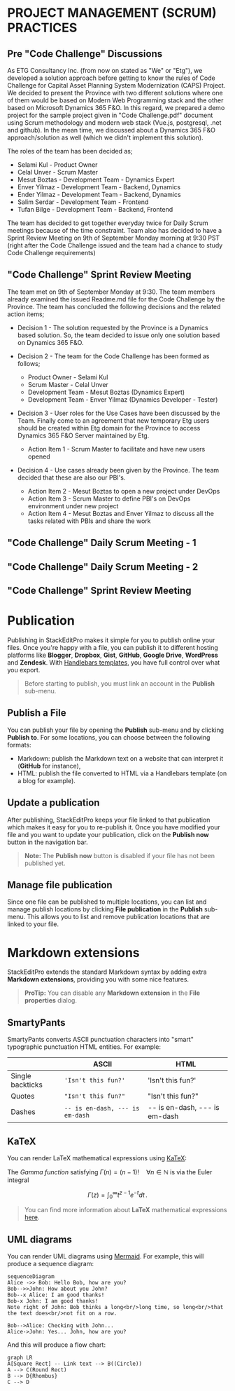 # PROJECT MANAGEMENT (SCRUM) PRACTICES

## Pre "Code Challenge" Discussions

As ETG Consultancy Inc. (from now on stated as "We" or "Etg"), we developed a solution approach before getting to know the rules of Code Challenge for Capital Asset Planning System Modernization (CAPS) Project. We decided to present the Province with two different solutions where one of them would be based on Modern Web Programming stack and the other based on Microsoft Dynamics 365 F&O. In this regard, we prepared a demo project for the sample project given in "Code Challenge.pdf" document using Scrum methodology and modern web stack (Vue.js, postgresql, .net and github). In the mean time, we discussed about a Dynamics 365 F&O approach/solution as well (which we didn't implement this solution).

The roles of the team has been decided as;
- Selami Kul - Product Owner
- Celal Unver - Scrum Master
- Mesut Boztas - Development Team - Dynamics Expert
- Enver Yilmaz - Development Team - Backend, Dynamics
- Ender Yilmaz - Development Team - Backend, Dynamics
- Salim Serdar - Development Team - Frontend
- Tufan Bilge - Development Team - Backend, Frontend

The team has decided to get together everyday twice for Daily Scrum meetings because of the time constraint. Team also has decided to have a Sprint Review Meeting on 9th of September Monday morning at 9:30 PST (right after the Code Challenge issued and the team had a chance to study Code Challenge requirements)

## "Code Challenge" Sprint Review Meeting
The team met on 9th of September Monday at 9:30. The team members already examined the issued Readme.md file for the Code Challenge by the Province. The team has concluded the following decisions and the related action items;

- Decision 1 - The solution requested by the Province is a Dynamics based solution. So, the team decided to issue only one solution based on Dynamics 365 F&O.

- Decision 2 - The team for the Code Challenge has been formed as follows;
  * Product Owner - Selami Kul
  * Scrum Master - Celal Unver
  * Development Team - Mesut Boztas (Dynamics Expert)
  * Development Team - Enver Yilmaz (Dynamics Developer - Tester)

- Decision 3 - User roles for the Use Cases have been discussed by the Team. Finally come to an agreement that new temporary Etg users should be created within Etg domain for the Province to access Dynamics 365 F&O Server maintained by Etg.
  + Action Item 1 - Scrum Master to facilitate and have new users opened 

- Decision 4 - Use cases already been given by the Province. The team decided that these are also our PBI's.
  * Action Item 2 - Mesut Boztas to open a new project under DevOps
  * Action Item 3 - Scrum Master to define PBI's on DevOps environment under new project
  * Action Item 4 - Mesut Boztas and Enver Yilmaz to discuss all the tasks related with PBIs and share the work

## "Code Challenge" Daily Scrum Meeting - 1
## "Code Challenge" Daily Scrum Meeting - 2
## "Code Challenge" Sprint Review Meeting



# Publication

Publishing in StackEditPro makes it simple for you to publish online your files. Once you're happy with a file, you can publish it to different hosting platforms like **Blogger**, **Dropbox**, **Gist**, **GitHub**, **Google Drive**, **WordPress** and **Zendesk**. With [Handlebars templates](http://handlebarsjs.com/), you have full control over what you export.

> Before starting to publish, you must link an account in the **Publish** sub-menu.

## Publish a File

You can publish your file by opening the **Publish** sub-menu and by clicking **Publish to**. For some locations, you can choose between the following formats:

- Markdown: publish the Markdown text on a website that can interpret it (**GitHub** for instance),
- HTML: publish the file converted to HTML via a Handlebars template (on a blog for example).

## Update a publication

After publishing, StackEditPro keeps your file linked to that publication which makes it easy for you to re-publish it. Once you have modified your file and you want to update your publication, click on the **Publish now** button in the navigation bar.

> **Note:** The **Publish now** button is disabled if your file has not been published yet.

## Manage file publication

Since one file can be published to multiple locations, you can list and manage publish locations by clicking **File publication** in the **Publish** sub-menu. This allows you to list and remove publication locations that are linked to your file.


# Markdown extensions

StackEditPro extends the standard Markdown syntax by adding extra **Markdown extensions**, providing you with some nice features.

> **ProTip:** You can disable any **Markdown extension** in the **File properties** dialog.


## SmartyPants

SmartyPants converts ASCII punctuation characters into "smart" typographic punctuation HTML entities. For example:

|                |ASCII                          |HTML                         |
|----------------|-------------------------------|-----------------------------|
|Single backticks|`'Isn't this fun?'`            |'Isn't this fun?'            |
|Quotes          |`"Isn't this fun?"`            |"Isn't this fun?"            |
|Dashes          |`-- is en-dash, --- is em-dash`|-- is en-dash, --- is em-dash|


## KaTeX

You can render LaTeX mathematical expressions using [KaTeX](https://khan.github.io/KaTeX/):

The *Gamma function* satisfying $\Gamma(n) = (n-1)!\quad\forall n\in\mathbb N$ is via the Euler integral

$$
\Gamma(z) = \int_0^\infty t^{z-1}e^{-t}dt\,.
$$

> You can find more information about **LaTeX** mathematical expressions [here](http://meta.math.stackexchange.com/questions/5020/mathjax-basic-tutorial-and-quick-reference).


## UML diagrams

You can render UML diagrams using [Mermaid](https://mermaidjs.github.io/). For example, this will produce a sequence diagram:

```mermaid
sequenceDiagram
Alice ->> Bob: Hello Bob, how are you?
Bob-->>John: How about you John?
Bob--x Alice: I am good thanks!
Bob-x John: I am good thanks!
Note right of John: Bob thinks a long<br/>long time, so long<br/>that the text does<br/>not fit on a row.

Bob-->Alice: Checking with John...
Alice->John: Yes... John, how are you?
```

And this will produce a flow chart:

```mermaid
graph LR
A[Square Rect] -- Link text --> B((Circle))
A --> C(Round Rect)
B --> D{Rhombus}
C --> D
```
<!--stackedit_data:
eyJoaXN0b3J5IjpbLTE4NDI1NDkzMiwxNDQ5MzY5NTkyLC05ND
EzOTAyOTksNTMwMTIxMTYsLTE1Njg4MzM0NTIsMTI4MDYzMzAw
MiwxMDE2NzU0ODJdfQ==
-->